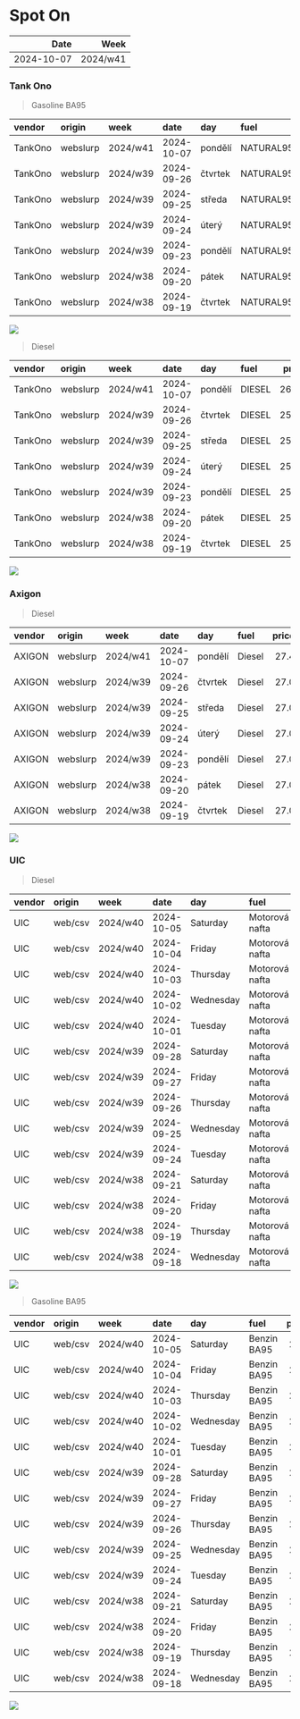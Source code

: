 Spot On
================

|       Date |     Week |
|-----------:|---------:|
| 2024-10-07 | 2024/w41 |

### Tank Ono

> Gasoline BA95

| vendor  | origin   | week     | date       | day     | fuel      | price | PriceVAT |
|:--------|:---------|:---------|:-----------|:--------|:----------|------:|---------:|
| TankOno | webslurp | 2024/w41 | 2024-10-07 | pondělí | NATURAL95 | 27.19 |     32.9 |
| TankOno | webslurp | 2024/w39 | 2024-09-26 | čtvrtek | NATURAL95 | 27.19 |     32.9 |
| TankOno | webslurp | 2024/w39 | 2024-09-25 | středa  | NATURAL95 | 27.19 |     32.9 |
| TankOno | webslurp | 2024/w39 | 2024-09-24 | úterý   | NATURAL95 | 27.19 |     32.9 |
| TankOno | webslurp | 2024/w39 | 2024-09-23 | pondělí | NATURAL95 | 27.19 |     32.9 |
| TankOno | webslurp | 2024/w38 | 2024-09-20 | pátek   | NATURAL95 | 27.19 |     32.9 |
| TankOno | webslurp | 2024/w38 | 2024-09-19 | čtvrtek | NATURAL95 | 27.19 |     32.9 |

<img src="SpotOn_files/figure-gfm/tono-ba95-1.png" style="display: block; margin: auto auto auto 0;" />

> Diesel

| vendor  | origin   | week     | date       | day     | fuel   | price | PriceVAT |
|:--------|:---------|:---------|:-----------|:--------|:-------|------:|---------:|
| TankOno | webslurp | 2024/w41 | 2024-10-07 | pondělí | DIESEL | 26.03 |     31.5 |
| TankOno | webslurp | 2024/w39 | 2024-09-26 | čtvrtek | DIESEL | 25.54 |     30.9 |
| TankOno | webslurp | 2024/w39 | 2024-09-25 | středa  | DIESEL | 25.54 |     30.9 |
| TankOno | webslurp | 2024/w39 | 2024-09-24 | úterý   | DIESEL | 25.54 |     30.9 |
| TankOno | webslurp | 2024/w39 | 2024-09-23 | pondělí | DIESEL | 25.54 |     30.9 |
| TankOno | webslurp | 2024/w38 | 2024-09-20 | pátek   | DIESEL | 25.54 |     30.9 |
| TankOno | webslurp | 2024/w38 | 2024-09-19 | čtvrtek | DIESEL | 25.54 |     30.9 |

<img src="SpotOn_files/figure-gfm/tono-diesel-1.png" style="display: block; margin: auto auto auto 0;" />

### Axigon

> Diesel

| vendor | origin   | week     | date       | day     | fuel   | price | PriceVAT |
|:-------|:---------|:---------|:-----------|:--------|:-------|------:|---------:|
| AXIGON | webslurp | 2024/w41 | 2024-10-07 | pondělí | Diesel |  27.4 |     33.2 |
| AXIGON | webslurp | 2024/w39 | 2024-09-26 | čtvrtek | Diesel |  27.0 |     32.7 |
| AXIGON | webslurp | 2024/w39 | 2024-09-25 | středa  | Diesel |  27.0 |     32.7 |
| AXIGON | webslurp | 2024/w39 | 2024-09-24 | úterý   | Diesel |  27.0 |     32.7 |
| AXIGON | webslurp | 2024/w39 | 2024-09-23 | pondělí | Diesel |  27.0 |     32.7 |
| AXIGON | webslurp | 2024/w38 | 2024-09-20 | pátek   | Diesel |  27.0 |     32.7 |
| AXIGON | webslurp | 2024/w38 | 2024-09-19 | čtvrtek | Diesel |  27.0 |     32.7 |

<img src="SpotOn_files/figure-gfm/axigon-diesel-1.png" style="display: block; margin: auto auto auto 0;" />

### UIC

> Diesel

| vendor | origin  | week     | date       | day       | fuel           | price | priceVAT |
|:-------|:--------|:---------|:-----------|:----------|:---------------|------:|---------:|
| UIC    | web/csv | 2024/w40 | 2024-10-05 | Saturday  | Motorová nafta |  26.2 |     31.7 |
| UIC    | web/csv | 2024/w40 | 2024-10-04 | Friday    | Motorová nafta |  26.0 |     31.5 |
| UIC    | web/csv | 2024/w40 | 2024-10-03 | Thursday  | Motorová nafta |  25.8 |     31.2 |
| UIC    | web/csv | 2024/w40 | 2024-10-02 | Wednesday | Motorová nafta |  25.8 |     31.2 |
| UIC    | web/csv | 2024/w40 | 2024-10-01 | Tuesday   | Motorová nafta |  25.6 |     31.0 |
| UIC    | web/csv | 2024/w39 | 2024-09-28 | Saturday  | Motorová nafta |  25.6 |     31.0 |
| UIC    | web/csv | 2024/w39 | 2024-09-27 | Friday    | Motorová nafta |  25.6 |     31.0 |
| UIC    | web/csv | 2024/w39 | 2024-09-26 | Thursday  | Motorová nafta |  25.7 |     31.1 |
| UIC    | web/csv | 2024/w39 | 2024-09-25 | Wednesday | Motorová nafta |  25.7 |     31.1 |
| UIC    | web/csv | 2024/w39 | 2024-09-24 | Tuesday   | Motorová nafta |  25.6 |     31.0 |
| UIC    | web/csv | 2024/w38 | 2024-09-21 | Saturday  | Motorová nafta |  25.6 |     31.0 |
| UIC    | web/csv | 2024/w38 | 2024-09-20 | Friday    | Motorová nafta |  25.6 |     31.0 |
| UIC    | web/csv | 2024/w38 | 2024-09-19 | Thursday  | Motorová nafta |  25.6 |     31.0 |
| UIC    | web/csv | 2024/w38 | 2024-09-18 | Wednesday | Motorová nafta |  25.5 |     30.9 |

<img src="SpotOn_files/figure-gfm/uic-diesel-1.png" style="display: block; margin: auto auto auto 0;" />

> Gasoline BA95

| vendor | origin  | week     | date       | day       | fuel        | price | priceVAT |
|:-------|:--------|:---------|:-----------|:----------|:------------|------:|---------:|
| UIC    | web/csv | 2024/w40 | 2024-10-05 | Saturday  | Benzin BA95 |  27.4 |     33.2 |
| UIC    | web/csv | 2024/w40 | 2024-10-04 | Friday    | Benzin BA95 |  27.3 |     33.0 |
| UIC    | web/csv | 2024/w40 | 2024-10-03 | Thursday  | Benzin BA95 |  27.2 |     32.9 |
| UIC    | web/csv | 2024/w40 | 2024-10-02 | Wednesday | Benzin BA95 |  27.2 |     32.9 |
| UIC    | web/csv | 2024/w40 | 2024-10-01 | Tuesday   | Benzin BA95 |  27.1 |     32.8 |
| UIC    | web/csv | 2024/w39 | 2024-09-28 | Saturday  | Benzin BA95 |  27.0 |     32.7 |
| UIC    | web/csv | 2024/w39 | 2024-09-27 | Friday    | Benzin BA95 |  27.2 |     32.9 |
| UIC    | web/csv | 2024/w39 | 2024-09-26 | Thursday  | Benzin BA95 |  27.3 |     33.0 |
| UIC    | web/csv | 2024/w39 | 2024-09-25 | Wednesday | Benzin BA95 |  27.3 |     33.0 |
| UIC    | web/csv | 2024/w39 | 2024-09-24 | Tuesday   | Benzin BA95 |  27.2 |     32.9 |
| UIC    | web/csv | 2024/w38 | 2024-09-21 | Saturday  | Benzin BA95 |  27.4 |     33.2 |
| UIC    | web/csv | 2024/w38 | 2024-09-20 | Friday    | Benzin BA95 |  27.5 |     33.3 |
| UIC    | web/csv | 2024/w38 | 2024-09-19 | Thursday  | Benzin BA95 |  27.4 |     33.2 |
| UIC    | web/csv | 2024/w38 | 2024-09-18 | Wednesday | Benzin BA95 |  27.3 |     33.0 |

<img src="SpotOn_files/figure-gfm/uic-ba95-1.png" style="display: block; margin: auto auto auto 0;" />
